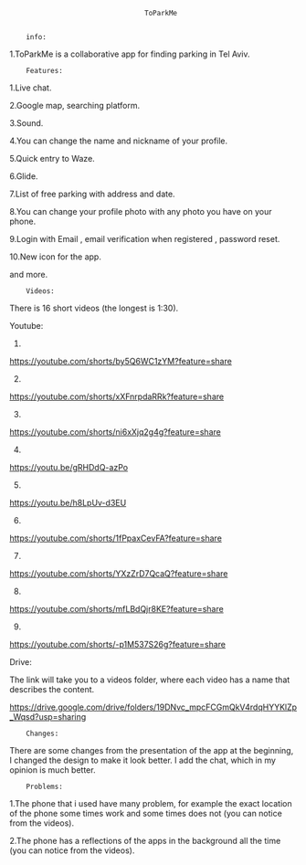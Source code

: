                                      ToParkMe
                              
                          
        info:

1.ToParkMe is a collaborative app for finding parking in Tel Aviv. 



        Features:

1.Live chat.

2.Google map, searching platform.

3.Sound.

4.You can change the name and nickname of your profile.

5.Quick entry to Waze.

6.Glide.

7.List of free parking with address and date.

8.You can change your profile photo with any photo you have on your phone.

9.Login with Email , email verification when registered , password reset.

10.New icon for the app.

and more.


        
        Videos:
        
 There is 16 short videos (the longest is 1:30).
 
 Youtube:
        
1.

https://youtube.com/shorts/by5Q6WC1zYM?feature=share

2.

https://youtube.com/shorts/xXFnrpdaRRk?feature=share

3.

https://youtube.com/shorts/ni6xXjq2g4g?feature=share

4.

https://youtu.be/gRHDdQ-azPo

5.

https://youtu.be/h8LpUv-d3EU

6.

https://youtube.com/shorts/1fPpaxCevFA?feature=share

7.

https://youtube.com/shorts/YXzZrD7QcaQ?feature=share

8.

https://youtube.com/shorts/mfLBdQjr8KE?feature=share

9.

https://youtube.com/shorts/-p1M537S26g?feature=share


Drive:
        
The link will take you to a videos folder, where each video has a name that describes the content.

https://drive.google.com/drive/folders/19DNvc_mpcFCGmQkV4rdqHYYKlZp_Wqsd?usp=sharing



        Changes:
        
There are some changes from the presentation of the app at the beginning, I changed the design to make it look better.
I add the chat, which in my opinion is much better.

        Problems:
        
1.The phone that i used have many problem, for example the exact location of the phone some times work and some times does not 
(you can notice from the videos).

2.The phone has a reflections of the apps in the background all the time (you can notice from the videos).




        


